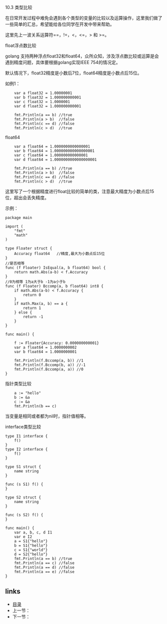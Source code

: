 10.3  类型比较

在日常开发过程中难免会遇到各个类型的变量的比较以及运算操作，这里我们做了一些简单的汇总，希望能给各位同学在开发中带来帮助。

这里先上一波关系运算符==，!=，<，<=，> 和 >=。

float浮点数比较

golang 支持两种浮点float32和float64，众所众知，涉及浮点数比较或运算是会遇到精度问题，具体要根据golang实现IEEE 754的情况定。

默认情况下，float32精度是小数后7位，float64精度是小数点后15位。

如例1：

```
	var a float32 = 1.00000001
	var b float32 = 1.000000000001
	var c float32 = 1.0000001
	var d float32 = 1.000000000001

	fmt.Println(a == b) //true
	fmt.Println(a > b)  //false
	fmt.Println(c == d) //false
	fmt.Println(c > d)  //true
```

float64

```
	var a float64 = 1.0000000000000001
	var b float64 = 1.000000000000000001
	var c float64 = 1.000000000000001
	var d float64 = 1.0000000000000000001

	fmt.Println(a == b) //true
	fmt.Println(a > b)  //false
	fmt.Println(c == d) //false
	fmt.Println(c > d)  //true
```

这里写了一个根据精度进行float比较的简单的类，注意最大精度为小数点后15位，超出会丢失精度。

示例：

```
package main

import (
	"fmt"
	"math"
)

type Floater struct {
	Accuracy float64   //精度,最大为小数点后15位
}
//是否相等
func (f Floater) IsEqual(a, b float64) bool {
	return math.Abs(a-b) < f.Accuracy
}
//0为相等 1为a大于b -1为a小于b
func (f Floater) Bccomp(a, b float64) int8 {
	if math.Abs(a-b) < f.Accuracy {
		return 0
	}
	if math.Max(a, b) == a {
		return 1
	} else {
		return -1
	}
}

func main() {

	f := Floater{Accuracy: 0.000000000001}
	var a float64 = 1.0000000002
	var b float64 = 1.0000000001

	fmt.Println(f.Bccomp(a, b)) //1
	fmt.Println(f.Bccomp(b, a)) //-1
	fmt.Println(f.Bccomp(a, a)) //0
}

```

指针类型比较

```
	a := "hello"
	b := &a
	c := &a
	fmt.Println(b == c)
```

当变量是相同或者都为nil时，指针值相等。

interface类型比较

```
type I1 interface {
	f()
}
type I2 interface {
	f()
}

type S1 struct {
	name string
}

func (s S1) f() {
}

type S2 struct {
	name string
}

func (s S2) f() {   
}

func main() {
	var a, b, c, d I1
	var e I2
	a = S1{"hello"}
	b = S1{"hello"}
	c = S1{"world"}
	d = S2{"hello"}
	fmt.Println(a == b) //true
	fmt.Println(a == c) //false
	fmt.Println(a == d) //false
	fmt.Println(a == e) //false
}
```















## links

- [目录](https://github.com/guyan0319/golang_development_notes/blob/master/zh/preface.md)
- 上一节：
- 下一节：

